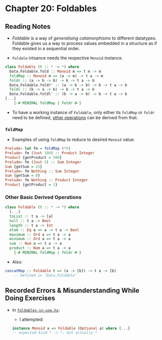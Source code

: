 # Chapter 20: Foldables

## Reading Notes

- _Foldable_ is a way of _generalising catamorphisms_ to different datatypes. Foldable gives us a way to process values embedded
  in a structure as if they existed in a sequential order.

- `Foldale` intsance needs the respective `Monoid` instance.

```Haskell
class Foldable (t :: * -> *) where
  Data.Foldable.fold :: Monoid m => t m -> m
  foldMap :: Monoid m => (a -> m) -> t a -> m
  foldr :: (a -> b -> b) -> b -> t a -> b
  Data.Foldable.foldr' :: (a -> b -> b) -> b -> t a -> b
  foldl :: (b -> a -> b) -> b -> t a -> b
  Data.Foldable.foldl' :: (b -> a -> b) -> b -> t a -> b
[...]
    {-# MINIMAL foldMap | foldr #-}
```

- To have a working instance of `Foldable`, only either its `foldMap` or `foldr` need to be defined, [other operations](#derived-operations) can be derived from that.

### `foldMap`

- Examples of using `foldMap` to reduce to desired `Monoid` value:

```Haskell
Prelude> let fm = foldMap (*5)
Prelude> fm (Just 100) :: Product Integer
Product {getProduct = 500}
Prelude> fm (Just 5) :: Sum Integer
Sum {getSum = 25}
Prelude> fm Nothing :: Sum Integer
Sum {getSum = 0}
Prelude> fm Nothing :: Product Integer
Product {getProduct = 1}
```

### Other Basic Derived Operations <span id="derived-operations"></span>

```Haskell
class Foldable (t :: * -> *) where
  [...]
  toList :: t a -> [a]
  null :: t a -> Bool
  length :: t a -> Int
  elem :: Eq a => a -> t a -> Bool
  maximum :: Ord a => t a -> a
  minimum :: Ord a => t a -> a
  sum :: Num a => t a -> a
  product :: Num a => t a -> a
    {-# MINIMAL foldMap | foldr #-}
```

- Also:

```Haskell
concatMap :: Foldable t => (a -> [b]) -> t a -> [b]
  	-- Defined in ‘Data.Foldable’

```

## Recorded Errors & Misunderstanding While Doing Exercises

- In [`foldables-in-use.hs`](./foldables-in-use.hs):

  - I attempted:

  ```Haskell
  instance Monoid a => Foldable (Optional a) where [...]
  -- expected kind * -> *, but actually *
  ```
